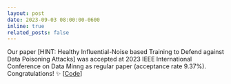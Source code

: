 ```yaml
---
layout: post
date: 2023-09-03 08:00:00-0600
inline: true
related_posts: false
---
```


Our paper [HINT: Healthy Influential-Noise based Training to Defend against Data Poisoning Attacks] was accepted at 2023 IEEE International Conference on Data Minng as regular paper (acceptance rate 9.37%). Congratulations! :sparkles: [[Code](https://github.com/minhhao97vn/HINT)]

